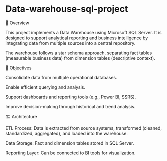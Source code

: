 # Data-warehouse-sql-project
📌 Overview

This project implements a Data Warehouse using Microsoft SQL Server.
It is designed to support analytical reporting and business intelligence by integrating data from multiple sources into a central repository.

The warehouse follows a star schema approach, separating fact tables (measurable business data) from dimension tables (descriptive context).

🎯 Objectives

Consolidate data from multiple operational databases.

Enable efficient querying and analysis.

Support dashboards and reporting tools (e.g., Power BI, SSRS).

Improve decision-making through historical and trend analysis.

🏗️ Architecture

ETL Process: Data is extracted from source systems, transformed (cleaned, standardized, aggregated), and loaded into the warehouse.

Data Storage: Fact and dimension tables stored in SQL Server.

Reporting Layer: Can be connected to BI tools for visualization.
